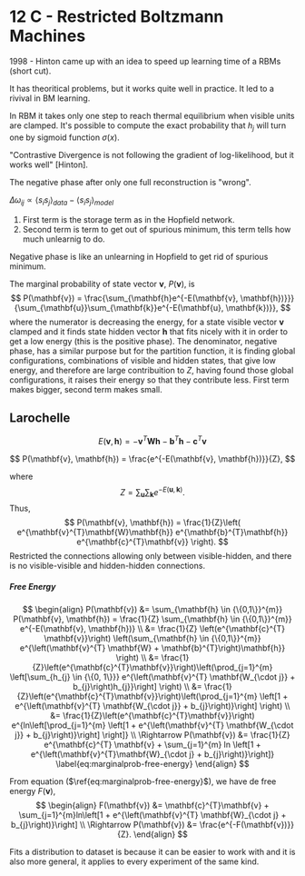 # 12 C - Restricted Boltzmann Machines



1998 - Hinton came up with an idea to speed up learning time of a RBMs (short cut).

It has theoritical problems, but it works quite well in practice. It led to a rivival in BM learning.

In RBM it takes only one step to reach thermal equilibrium when visible units are clamped. It's possible to compute the exact probability that $h_{j}$ will turn one by sigmoid function $\sigma (x)$.

"Contrastive Divergence is not following the gradient of log-likelihood, but it works well" [Hinton].

The negative phase after only one full reconstruction is "wrong".

$\Delta \omega_{ij} \propto {\langle s_{i} s_{j} \rangle}_{data} - {\langle s_{i} s_{j} \rangle}_{model}$

1. First term is the storage term as in the Hopfield network.
2. Second term is term to get out of spurious minimum, this term tells how much unlearnig to do.

Negative phase is like an unlearning in Hopfield to get rid of spurious minimum.

The marginal probability of state vector $\mathbf{v}$, $P(\mathbf{v})$, is
$$
P(\mathbf{v}) = \frac{\sum_{\mathbf{h}e^{-E(\mathbf{v}, \mathbf{h})}}}{\sum_{\mathbf{u}}\sum_{\mathbf{k}}e^{-E(\mathbf{u}, \mathbf{k})}},
$$
where the numerator is decreasing the energy, for a state visible vector $\mathbf{v}$ clamped and it finds state hidden vector $\mathbf{h}$ that fits nicely with it in order to get a low energy (this is the positive phase). The denominator, negative phase, has a similar purpose but for the partition function, it is finding global configurations, combinations of visible and hidden states, that give low energy, and therefore are large contribuition to $Z$, having found those global configurations, it raises their energy so that they contribute less. First term makes bigger, second term makes small.



## Larochelle

$$
E(\mathbf{v}, \mathbf{h}) = -\mathbf{v}^{T}\mathbf{W}\mathbf{h} - \mathbf{b}^{T} \mathbf{h} - \mathbf{c}^{T} \mathbf{v}
$$

$$
P(\mathbf{v}, \mathbf{h}) = \frac{e^{-E(\mathbf{v}, \mathbf{h})}}{Z},
$$

where
$$
Z = \sum_{\mathbf{u}} \sum_{\mathbf{k}} e^{-E(\mathbf{u}, \mathbf{k})}.
$$
Thus,
$$
P(\mathbf{v}, \mathbf{h}) = \frac{1}{Z}\left( e^{\mathbf{v}^{T}\mathbf{W}\mathbf{h}} e^{\mathbf{b}^{T}\mathbf{h}} e^{\mathbf{c}^{T}\mathbf{v}} \right).
$$
Restricted the connections allowing only between visible-hidden, and there is no visible-visible and hidden-hidden connections.

##### Free Energy


$$
\begin{align}
P(\mathbf{v}) &= \sum_{\mathbf{h} \in {\{0,1\}}^{m}} P(\mathbf{v}, \mathbf{h}) = \frac{1}{Z} \sum_{\mathbf{h} \in {\{0,1\}}^{m}} e^{-E(\mathbf{v}, \mathbf{h})} \\
	&= \frac{1}{Z} \left(e^{\mathbf{c}^{T} \mathbf{v}}\right) \left(\sum_{\mathbf{h} \in {\{0,1\}}^{m}} e^{\left(\mathbf{v}^{T} \mathbf{W} + \mathbf{b}^{T}\right)\mathbf{h}} \right) \\
	&= \frac{1}{Z}\left(e^{\mathbf{c}^{T}\mathbf{v}}\right)\left(\prod_{j=1}^{m} \left[\sum_{h_{j} \in {\{0, 1\}}} e^{\left(\mathbf{v}^{T} \mathbf{W_{\cdot j}} + b_{j}\right)h_{j}}\right] \right) \\
	&= \frac{1}{Z}\left(e^{\mathbf{c}^{T}\mathbf{v}}\right)\left(\prod_{j=1}^{m} \left[1 +   e^{\left(\mathbf{v}^{T} \mathbf{W_{\cdot j}} + b_{j}\right)}\right] \right) \\
	&= \frac{1}{Z}\left(e^{\mathbf{c}^{T}\mathbf{v}}\right) e^{ln\left[\prod_{j=1}^{m} \left[1 +   e^{\left(\mathbf{v}^{T} \mathbf{W_{\cdot j}} + b_{j}\right)}\right] \right]} \\
\Rightarrow P(\mathbf{v}) &= \frac{1}{Z} e^{\mathbf{c}^{T} \mathbf{v} + \sum_{j=1}^{m} ln \left[1 + e^{\left(\mathbf{v}^{T}\mathbf{W}_{\cdot j} + b_{j}\right)}\right]} \label{eq:marginalprob-free-energy}
\end{align}
$$

From equation ($\ref{eq:marginalprob-free-energy}$), we have de free energy $F(\mathbf{v})$, 
$$
\begin{align}
F(\mathbf{v}) &= \mathbf{c}^{T}\mathbf{v} + \sum_{j=1}^{m}ln\left[1 + e^{\left(\mathbf{v}^{T} \mathbf{W}_{\cdot j} + b_{j}\right)}\right] \\
\Rightarrow P(\mathbf{v}) &= \frac{e^{-F(\mathbf{v})}}{Z}.
\end{align}
$$




Fits a distribution to dataset is because it can be easier to work with and it is also more general, it applies to every experiment of the same kind.